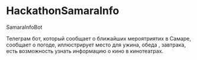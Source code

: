 ﻿# HackathonSamaraInfo
SamaraInfoBot

Телеграм бот, который сообщает о ближайших мероятриятих в Самаре, сообщает о погоде,
иллюстрирует место для ужина, обеда , завтрака, есть возможность узнать информацию о кино в кинотеатрах.

